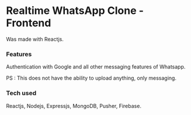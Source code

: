 # Realtime WhatsApp Clone - Frontend
Was made with Reactjs.

### Features 
Authentication with Google and all other messaging features of Whatsapp.

PS : This does not have the ability to upload anything, only messaging.

### Tech used
Reactjs, Nodejs, Expressjs, MongoDB, Pusher, Firebase.
